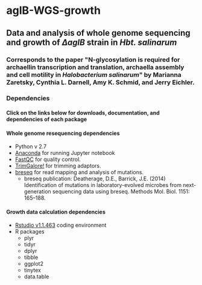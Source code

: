 # aglB-WGS-growth
## Data and analysis of whole genome sequencing and growth of _∆aglB_ strain in _Hbt. salinarum_
### Corresponds to the paper "N-glycosylation is required for archaellin transcription and translation, archaella assembly and cell motility in _Halobacterium salinarum_" by Marianna Zaretsky, Cynthia L. Darnell, Amy K. Schmid, and Jerry Eichler.

### Dependencies
#### Click on the links below for downloads, documentation, and dependencies of each package

#### Whole genome resequencing dependencies
* Python v 2.7
* [Anaconda](https://docs.anaconda.com/) for running Jupyter notebook
* [FastQC](https://www.bioinformatics.babraham.ac.uk/projects/fastqc/) for quality control.
* [TrimGalore!](https://www.bioinformatics.babraham.ac.uk/projects/trim_galore/) for trimming adaptors.
* [breseq](http://barricklab.org/twiki/pub/Lab/ToolsBacterialGenomeResequencing/documentation/index.html) for read mapping and analysis of mutations.
     * breseq publication: Deatherage, D.E., Barrick, J.E. (2014) Identification of mutations in laboratory-evolved microbes from next-generation sequencing data using breseq. Methods Mol. Biol. 1151: 165–188. 
    
#### Growth data calculation dependencies
* [Rstudio v1.1.463](https://www.rstudio.com/products/rstudio/download/) coding environment
* R packages
    * plyr
    * tidyr
    * dplyr
    * tibble
    * ggplot2
    * tinytex
    * data.table






